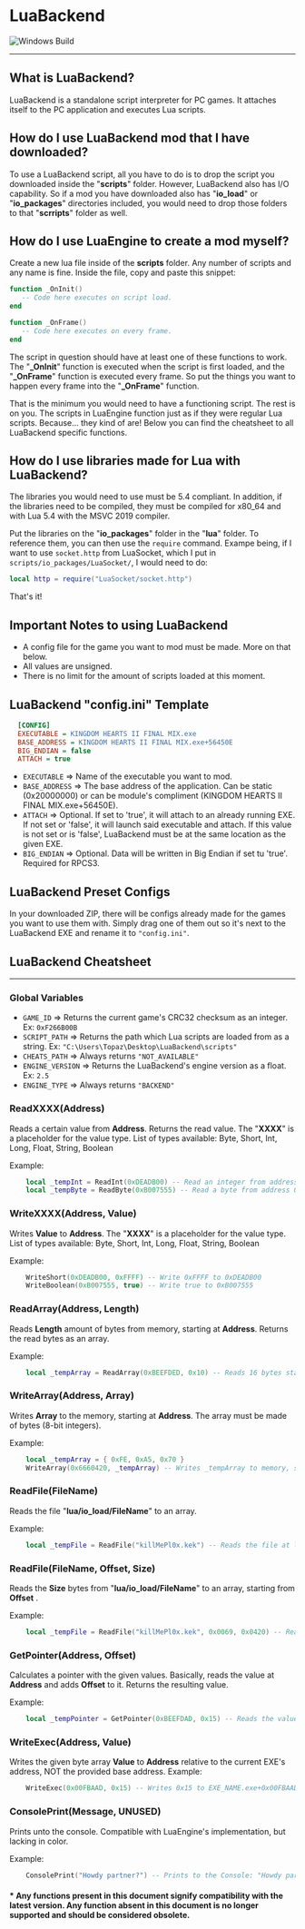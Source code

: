 # LuaBackend
![Windows Build](https://github.com/Topaz-Reality/LuaBackend/workflows/Windows%20Build/badge.svg)

---

## What is LuaBackend?

LuaBackend is a standalone script interpreter for PC games. It attaches itself to the PC application and executes Lua scripts.

## How do I use LuaBackend mod that I have downloaded?

To use a LuaBackend script, all you have to do is to drop the script you downloaded inside the "**scripts**" folder.
However, LuaBackend also has I/O capability. So if a mod you have downloaded also has "**io_load**" or "**io_packages**" directories included, 
you would need to drop those folders to that "**scrripts**" folder as well.

## How do I use LuaEngine to create a mod myself?

Create a new lua file inside of the **scripts** folder. Any number of scripts and any name is fine.
Inside the file, copy and paste this snippet:

```lua
function _OnInit()
   -- Code here executes on script load.
end

function _OnFrame()
   -- Code here executes on every frame.
end
```

The script in question should have at least one of these functions to work. The "**_OnInit**" function is executed when the script is first loaded, 
and the "**_OnFrame**" function is executed every frame. So put the things you want to happen every frame into the "**_OnFrame**" function.

That is the minimum you would need to have a functioning script. The rest is on you. The scripts in LuaEngine function just as if they were regular Lua scripts.
Because... they kind of are! Below you can find the cheatsheet to all LuaBackend specific functions.

## How do I use libraries made for Lua with LuaBackend?

The libraries you would need to use must be 5.4 compliant. In addition, if the libraries need to be compiled, they must be compiled
for x80_64 and with Lua 5.4 with the MSVC 2019 compiler.

Put the libraries on the "**io_packages**" folder in the "**lua**" folder. To reference them, you can then use the ``require`` command.
Exampe being, if I want to use ``socket.http`` from LuaSocket, which I put in ``scripts/io_packages/LuaSocket/``, I would need to do:

```lua
local http = require("LuaSocket/socket.http")
```

That's it!

## Important Notes to using LuaBackend

- A config file for the game you want to mod must be made. More on that below.
- All values are unsigned.
- There is no limit for the amount of scripts loaded at this moment.

## LuaBackend "config.ini" Template

```ini
  [CONFIG]
  EXECUTABLE = KINGDOM HEARTS II FINAL MIX.exe
  BASE_ADDRESS = KINGDOM HEARTS II FINAL MIX.exe+56450E
  BIG_ENDIAN = false
  ATTACH = true
```

- ``EXECUTABLE`` => Name of the executable you want to mod.
- ``BASE_ADDRESS`` => The base address of the application. Can be static (0x20000000) or can be module's compliment (KINGDOM HEARTS II FINAL MIX.exe+56450E).
- ``ATTACH`` => Optional. If set to 'true', it will attach to an already running EXE. If not set or 'false', it will launch said executable and attach. If this value is not set or is 'false', LuaBackend must be at the same location as the given EXE.
- ``BIG_ENDIAN`` => Optional. Data will be written in Big Endian if set tu 'true'. Required for RPCS3.

## LuaBackend Preset Configs

In your downloaded ZIP, there will be configs already made for the games you want to use them with. Simply drag one of them out so it's next to the LuaBackend EXE and rename it to ``"config.ini"``.

## LuaBackend Cheatsheet

---

### Global Variables

- ``GAME_ID`` => Returns the current game's CRC32 checksum as an integer. Ex: ``0xF266B00B``
- ``SCRIPT_PATH`` => Returns the path which Lua scripts are loaded from as a string. Ex: ``"C:\Users\Topaz\Desktop\LuaBackend\scripts"``
- ``CHEATS_PATH`` => Always returns ``"NOT_AVAILABLE"``
- ``ENGINE_VERSION`` => Returns the LuaBackend's engine version as a float. Ex: ``2.5``
- ``ENGINE_TYPE`` => Always returns ``"BACKEND"``


###  ReadXXXX(Address)

Reads a certain value from **Address**. Returns the read value. 
The "**XXXX**" is a placeholder for the value type.
List of types available: Byte, Short, Int, Long, Float, String, Boolean

Example:
```lua
    local _tempInt = ReadInt(0xDEADB00) -- Read an integer from address 0xDEADB00
    local _tempByte = ReadByte(0xB007555) -- Read a byte from address 0xB007555
```

### WriteXXXX(Address, Value)

Writes **Value** to **Address**. 
The "**XXXX**" is a placeholder for the value type.
List of types available: Byte, Short, Int, Long, Float, String, Boolean

Example:
```lua
    WriteShort(0xDEADB00, 0xFFFF) -- Write 0xFFFF to 0xDEADB00
    WriteBoolean(0xB007555, true) -- Write true to 0xB007555
```

### ReadArray(Address, Length)

Reads **Length** amount of bytes from memory, starting at **Address**. Returns the read bytes as an array.

Example:
```lua
    local _tempArray = ReadArray(0xBEEFDED, 0x10) -- Reads 16 bytes starting at 0xBEEFDED
```

### WriteArray(Address, Array)

Writes **Array** to the memory, starting at **Address**. The array must be made of bytes (8-bit integers).

Example:
```lua
    local _tempArray = { 0xFE, 0xA5, 0x70 }
    WriteArray(0x6660420, _tempArray) -- Writes _tempArray to memory, starting at 0x6660420
```

### ReadFile(FileName)

Reads the file "**lua/io_load/FileName**" to an array.

Example:
```lua
    local _tempFile = ReadFile("killMePl0x.kek") -- Reads the file at lua/io_load/killMePl0x.kek to _tempFile. Re-reading the file is unnecessary from this point.
```
### ReadFile(FileName, Offset, Size)

Reads the **Size** bytes from "**lua/io_load/FileName**" to an array, starting from **Offset** .

Example:
```lua
    local _tempFile = ReadFile("killMePl0x.kek", 0x0069, 0x0420) -- Reads 0x0420 bytes from the file at lua/io_load/killMePl0x.kek to _tempFile, starting from 0x0069
```
### GetPointer(Address, Offset)

Calculates a pointer with the given values. Basically, reads the value at **Address** and adds **Offset** to it. Returns the resulting value.

Example:
```lua
    local _tempPointer = GetPointer(0xBEEFDAD, 0x15) -- Reads the value at 0xBEEFDAD and adds 0x15 to it.
```

### WriteExec(Address, Value)

Writes the given byte array **Value** to **Address** relative to the current EXE's address, NOT the provided base address.
Example:
```lua
    WriteExec(0x00FBAAD, 0x15) -- Writes 0x15 to EXE_NAME.exe+0x00FBAAD.
```

### ConsolePrint(Message, UNUSED)

Prints unto the console. Compatible with LuaEngine's implementation, but lacking in color.

Example:
```lua
    ConsolePrint("Howdy partner?") -- Prints to the Console: "Howdy partner?".
```

#### * Any functions present in this document signify compatibility with the latest version. Any function absent in this document is no longer supported and should be considered obsolete.
